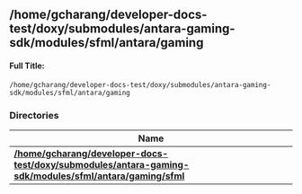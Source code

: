 

## /home/gcharang/developer-docs-test/doxy/submodules/antara-gaming-sdk/modules/sfml/antara/gaming

#### Full Title:
```
/home/gcharang/developer-docs-test/doxy/submodules/antara-gaming-sdk/modules/sfml/antara/gaming
```





### Directories

| Name           |
| -------------- |
| **[/home/gcharang/developer-docs-test/doxy/submodules/antara-gaming-sdk/modules/sfml/antara/gaming/sfml](Files/dir_ffd654e19709e24d7edcaced12946820.md#dir-/home/gcharang/developer-docs-test/doxy/submodules/antara-gaming-sdk/modules/sfml/antara/gaming/sfml)**  |






















